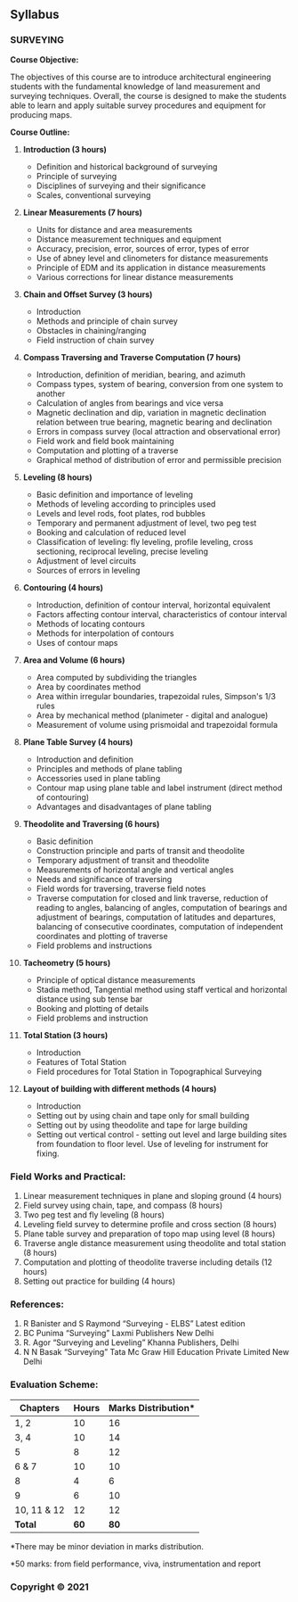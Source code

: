 ## Syllabus

### **SURVEYING**

**Course Objective:**

The objectives of this course are to introduce architectural engineering students with the fundamental knowledge of land measurement and surveying techniques. Overall, the course is designed to make the students able to learn and apply suitable survey procedures and equipment for producing maps.

**Course Outline:**

1. **Introduction (3 hours)**
    * Definition and historical background of surveying
    * Principle of surveying
    * Disciplines of surveying and their significance
    * Scales, conventional surveying

2. **Linear Measurements (7 hours)**
    * Units for distance and area measurements
    * Distance measurement techniques and equipment
    * Accuracy, precision, error, sources of error, types of error
    * Use of abney level and clinometers for distance measurements
    * Principle of EDM and its application in distance measurements
    * Various corrections for linear distance measurements

3. **Chain and Offset Survey (3 hours)**
    * Introduction
    * Methods and principle of chain survey
    * Obstacles in chaining/ranging
    * Field instruction of chain survey

4. **Compass Traversing and Traverse Computation (7 hours)**
    * Introduction, definition of meridian, bearing, and azimuth
    * Compass types, system of bearing, conversion from one system to another
    * Calculation of angles from bearings and vice versa
    * Magnetic declination and dip, variation in magnetic declination relation between true bearing, magnetic bearing and declination
    * Errors in compass survey (local attraction and observational error)
    * Field work and field book maintaining
    * Computation and plotting of a traverse
    * Graphical method of distribution of error and permissible precision

5. **Leveling (8 hours)**
    * Basic definition and importance of leveling
    * Methods of leveling according to principles used
    * Levels and level rods, foot plates, rod bubbles
    * Temporary and permanent adjustment of level, two peg test
    * Booking and calculation of reduced level
    * Classification of leveling: fly leveling, profile leveling, cross sectioning, reciprocal leveling, precise leveling
    * Adjustment of level circuits
    * Sources of errors in leveling

6. **Contouring (4 hours)**
    * Introduction, definition of contour interval, horizontal equivalent
    * Factors affecting contour interval, characteristics of contour interval
    * Methods of locating contours
    * Methods for interpolation of contours
    * Uses of contour maps

7. **Area and Volume (6 hours)**
    * Area computed by subdividing the triangles
    * Area by coordinates method
    * Area within irregular boundaries, trapezoidal rules, Simpson's 1/3 rules
    * Area by mechanical method (planimeter - digital and analogue)
    * Measurement of volume using prismoidal and trapezoidal formula

8. **Plane Table Survey (4 hours)**
    * Introduction and definition
    * Principles and methods of plane tabling
    * Accessories used in plane tabling
    * Contour map using plane table and label instrument (direct method of contouring)
    * Advantages and disadvantages of plane tabling

9. **Theodolite and Traversing (6 hours)**
    * Basic definition
    * Construction principle and parts of transit and theodolite
    * Temporary adjustment of transit and theodolite
    * Measurements of horizontal angle and vertical angles
    * Needs and significance of traversing
    * Field words for traversing, traverse field notes
    * Traverse computation for closed and link traverse, reduction of reading to angles, balancing of angles, computation of bearings and adjustment of bearings, computation of latitudes and departures, balancing of consecutive coordinates, computation of independent coordinates and plotting of traverse
    * Field problems and instructions

10. **Tacheometry (5 hours)**
    * Principle of optical distance measurements
    * Stadia method, Tangential method using staff vertical and horizontal distance using sub tense bar
    * Booking and plotting of details
    * Field problems and instruction

11. **Total Station (3 hours)**
    * Introduction
    * Features of Total Station
    * Field procedures for Total Station in Topographical Surveying

12. **Layout of building with different methods (4 hours)**
    * Introduction
    * Setting out by using chain and tape only for small building
    * Setting out by using theodolite and tape for large building
    * Setting out vertical control - setting out level and large building sites from foundation to floor level. Use of leveling for instrument for fixing.

### **Field Works and Practical:**

1. Linear measurement techniques in plane and sloping ground (4 hours)
2. Field survey using chain, tape, and compass (8 hours)
3. Two peg test and fly leveling (8 hours)
4. Leveling field survey to determine profile and cross section (8 hours)
5. Plane table survey and preparation of topo map using level (8 hours)
6. Traverse angle distance measurement using theodolite and total station (8 hours)
7. Computation and plotting of theodolite traverse including details (12 hours)
8. Setting out practice for building (4 hours)

### **References:**

1. R Banister and S Raymond “Surveying - ELBS” Latest edition
2. BC Punima “Surveying” Laxmi Publishers New Delhi
3. R. Agor “Surveying and Leveling” Khanna Publishers, Delhi
4. N N Basak “Surveying” Tata Mc Graw Hill Education Private Limited New Delhi

### **Evaluation Scheme:**

| Chapters | Hours | Marks Distribution* |
|---|---|---|
| 1, 2 | 10 | 16 |
| 3, 4 | 10 | 14 |
| 5 | 8 | 12 |
| 6 & 7 | 10 | 10 |
| 8 | 4 | 6 |
| 9 | 6 | 10 |
| 10, 11 & 12 | 12 | 12 |
| **Total** | **60** | **80** |

*There may be minor deviation in marks distribution.

*50 marks: from field performance, viva, instrumentation and report

### **Copyright © 2021** 
